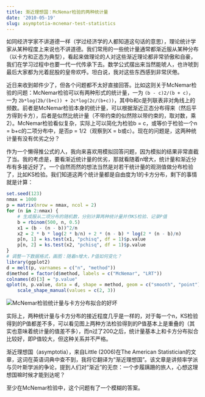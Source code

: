 ```yaml
---
title: 渐近理想国：McNemar检验的两种统计量
date: '2010-05-19'
slug: asymptotia-mcnemar-test-statistics
---
```


如同经济学家不讲道德一样（学过经济学的人都知道这句话的意思），理论统计学家从某种程度上来说也不讲道德。我们常用的一些统计量通常都渐近服从某种分布（以卡方和正态为典型），看起来做理论的人对这些渐近理论都非常骄傲和自豪，我们在学习过程中也要一代一代传承下去。数学公式摆出来当然能唬人，也许唬到最后大家都为光着屁股的皇帝欢呼。坦白说，我对这些东西感到非常厌倦。

近日来收到邮件少了，但各个问题都不太好直接回答。比如这则关于McNemar检验的问题：McNemar检验可以有两种形式的统计量，一为 `(b - c)2/(b + c)`，一为 `2b*log(2b/(b+c)) + 2c*log(2c/(b+c))`，其中b和c是列联表非对角线上的频数。前者是McNemar检验本身的统计量，可以根据渐近正态分布得来（然后平方得到卡方），后者是似然比统计量（不带约束的似然除以带约束的，取对数，乘2）。McNemar检验看似复杂，实际上可以简化为检验b = c，或等价于检验一个n = b+c的二项分布中，是否p = 1/2（观察到X = b或c）。现在的问题是，这两种统计量有没有优劣之分？

作为一个懒得推公式的人，我向来喜欢用模拟回答问题，因为模拟的结果非常直截了当。我的考虑是，要看渐近统计量的优劣，那就看随着n增大，统计量和渐近分布有多接近好了。一个自然而然的想法当然是对若干统计量的观测值做分布检验了，比如KS检验。我们知道这两个统计量都是自由度为1的卡方分布，剩下的事情就是计算：

```r
set.seed(123)
nmax = 1000
p = matrix(nrow = nmax, ncol = 2)
for (n in 2:nmax) {
    # 生成服从二项分布的随机数，分别计算两种统计量并作KS检验、记录P值
    b = rbinom(500, n, 0.5)
    x1 = (b - (n - b))^2/n
    x2 = 2 * b * log(2 * b/n) + 2 * (n - b) * log(2 * (n - b)/n)
    p[n, 1] = ks.test(x1, "pchisq", df = 1)$p.value
    p[n, 2] = ks.test(x2, "pchisq", df = 1)$p.value
}
# 调整一下数据格式，画图：随着n增大，P值如何变化？
library(ggplot2)
d = melt(p, varnames = c("n", "method"))
d$method = factor(d$method, labels = c("McNemar", "LRT"))
colnames(d)[3] = "p.value"
qplot(n, p.value, data = d, shape = method, geom = c("smooth", "point")) +
    scale_shape_manual(values = c(2, 3))
```

![McNemar检验统计量与卡方分布拟合的好坏](https://db.yihui.name/imgur/0sn2Hjr.png)

实际上，两种统计量与卡方分布的接近程度几乎是一样的，对于每一个n，KS检验得到的P值都差不多，可以看见图上两种方法检验得到的P值基本上是重叠的（其实也意味着统计量的值差不多），而n过了200之后，统计量基本上和卡方分布拟合比较好，即P值较大，但这种关系并不严格。

渐近理想国（asymptotia），来自Little (2006)在The American Statistician的文章，这词在英语词典中查不到，我将它翻译为“渐近理想国”。该文章是讲频率学派与贝叶斯学派的争论，提到人们对“渐近”的无奈：一个步履蹒跚的旅人，心想这理想国嘛时候才能到达呢？

至少在McNemar检验中，这个问题有了一个模糊的答案。
